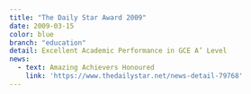 ```yaml
---
title: "The Daily Star Award 2009"
date: 2009-03-15
color: blue
branch: "education"
detail: Excellent Academic Performance in GCE A’ Level
news:
  - text: Amazing Achievers Honoured
    link: 'https://www.thedailystar.net/news-detail-79768'
---
```

